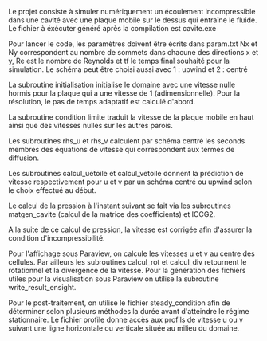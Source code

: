 Le projet consiste à simuler numériquement un écoulement incompressible dans une cavité avec une plaque mobile sur le dessus qui entraîne le fluide. Le fichier à éxécuter généré après la compilation est cavite.exe

Pour lancer le code, les paramètres doivent être écrits dans param.txt
Nx et Ny correspondent au nombre de sommets dans chacune des directions x et y, Re est le nombre de Reynolds et tf le temps final souhaité pour la simulation. Le schéma peut être choisi aussi avec 1 : upwind et 2 : centré

La subroutine initialisation initialise le domaine avec une vitesse nulle hormis pour la plaque qui a une vitesse de 1 (adimensionnelle).
Pour la résolution, le pas de temps adaptatif est calculé d'abord.

La subroutine condition limite traduit la vitesse de la plaque mobile en haut ainsi que des vitesses nulles sur les autres parois.

Les subroutines rhs_u et rhs_v calculent par schéma centré les seconds membres des équations de vitesse qui correspondent aux termes de diffusion.

Les subroutines calcul_uetoile et calcul_vetoile donnent la prédiction de vitesse respectivement pour u et v par un schéma centré ou upwind selon le choix effectué au début.

Le calcul de la pression à l'instant suivant se fait via les subroutines matgen_cavite (calcul de la matrice des coefficients) et ICCG2.

A la suite de ce calcul de pression, la vitesse est corrigée afin d'assurer la condition d'incompressibilité.

Pour l'affichage sous Paraview, on  calcule les vitesses u et v au centre des cellules. Par ailleurs les subroutines calcul_rot et calcul_div retournent le rotationnel et la divergence de la vitesse.
Pour la génération des fichiers utiles pour la visualisation sous Paraview on utilise la subroutine write_result_ensight.

Pour le post-traitement, on utilise le fichier steady_condition afin de déterminer selon plusieurs méthodes la durée avant d'atteindre le régime stationnaire. Le fichier profile donne accès aux profils de vitesse u ou v suivant une ligne horizontale ou verticale située au milieu du domaine. 
